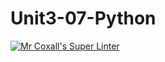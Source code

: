 # Unit3-07-Python
[![Mr Coxall's Super Linter](https://github.com/ICS3U-C-Programming-SantiagoH/Unit3-07-Python/workflows/Mr%20Coxall's%20Super%20Linter/badge.svg)](https://github.com/ICS3U-C-Programming-SantiagoH/Unit3-07-Python/actions/)
